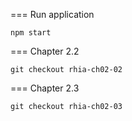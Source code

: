 === Run application

```
npm start
```

=== Chapter 2.2

```
git checkout rhia-ch02-02
```

=== Chapter 2.3

```
git checkout rhia-ch02-03
```
